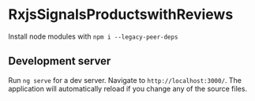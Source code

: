 # RxjsSignalsProductswithReviews

Install node modules with `npm i --legacy-peer-deps`

## Development server

Run `ng serve` for a dev server. Navigate to `http://localhost:3000/`. The application will automatically reload if you change any of the source files.

